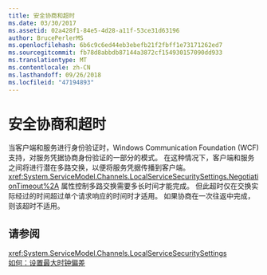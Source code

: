 ```yaml
---
title: 安全协商和超时
ms.date: 03/30/2017
ms.assetid: 02a428f1-84e5-4d28-a11f-53ce31d63196
author: BrucePerlerMS
ms.openlocfilehash: 6b6c9c6ed44eb3ebefb21f2fbff1e73171262ed7
ms.sourcegitcommit: fb78d8abbdb87144a3872cf154930157090dd933
ms.translationtype: MT
ms.contentlocale: zh-CN
ms.lasthandoff: 09/26/2018
ms.locfileid: "47194893"
---
```

# <a name="security-negotiation-and-timeouts"></a>安全协商和超时
当客户端和服务进行身份验证时，Windows Communication Foundation (WCF) 支持，对服务凭据协商身份验证的一部分的模式。 在这种情况下，客户端和服务之间将进行潜在多路交换，以便将服务凭据传播到客户端。 <xref:System.ServiceModel.Channels.LocalServiceSecuritySettings.NegotiationTimeout%2A> 属性控制多路交换需要多长时间才能完成。 但此超时仅在交换实际经过的时间超过单个请求响应的时间时才适用。 如果协商在一次往返中完成，则该超时不适用。  
  
## <a name="see-also"></a>请参阅  
 <xref:System.ServiceModel.Channels.LocalServiceSecuritySettings>  
 [如何：设置最大时钟偏差](../../../../docs/framework/wcf/feature-details/how-to-set-a-max-clock-skew.md)
